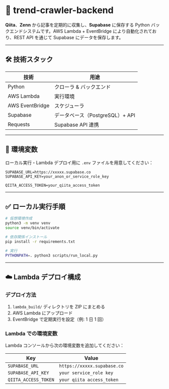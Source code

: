 # 📡 trend-crawler-backend

**Qiita**、**Zenn** から記事を定期的に収集し、**Supabase** に保存する Python バックエンドシステムです。AWS Lambda + EventBridge により自動化されており、REST API を通じて Supabase にデータを保存します。

---

## 🛠 技術スタック

| 技術            | 用途                            |
| --------------- | ------------------------------- |
| Python          | クローラ & バックエンド         |
| AWS Lambda      | 実行環境                        |
| AWS EventBridge | スケジューラ                    |
| Supabase        | データベース（PostgreSQL）+ API |
| Requests        | Supabase API 連携               |

---

## 🔐 環境変数

ローカル実行・Lambda デプロイ用に `.env` ファイルを用意してください：

```env
SUPABASE_URL=https://xxxxx.supabase.co
SUPABASE_API_KEY=your_anon_or_service_role_key

QIITA_ACCESS_TOKEN=your_qiita_access_token
```

---

## ✅ ローカル実行手順

```bash
# 仮想環境作成
python3 -m venv venv
source venv/bin/activate

# 依存関係インストール
pip install -r requirements.txt

# 実行
PYTHONPATH=. python3 scripts/run_local.py
```

---

## ☁️ Lambda デプロイ構成

### デプロイ方法

1. `lambda_build/` ディレクトリを ZIP にまとめる
2. AWS Lambda にアップロード
3. EventBridge で定期実行を設定（例: 1 日 1 回）

### Lambda での環境変数

Lambda コンソールから次の環境変数を追加してください：

| Key                  | Value                       |
| -------------------- | --------------------------- |
| `SUPABASE_URL`       | `https://xxxxx.supabase.co` |
| `SUPABASE_API_KEY`   | `your service_role key`     |
| `QIITA_ACCESS_TOKEN` | `your qiita access_token`   |
